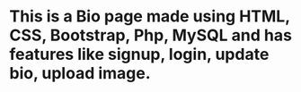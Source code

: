 # This is a Bio page made using HTML, CSS, Bootstrap, Php, MySQL and has features like signup, login, update bio, upload image.
